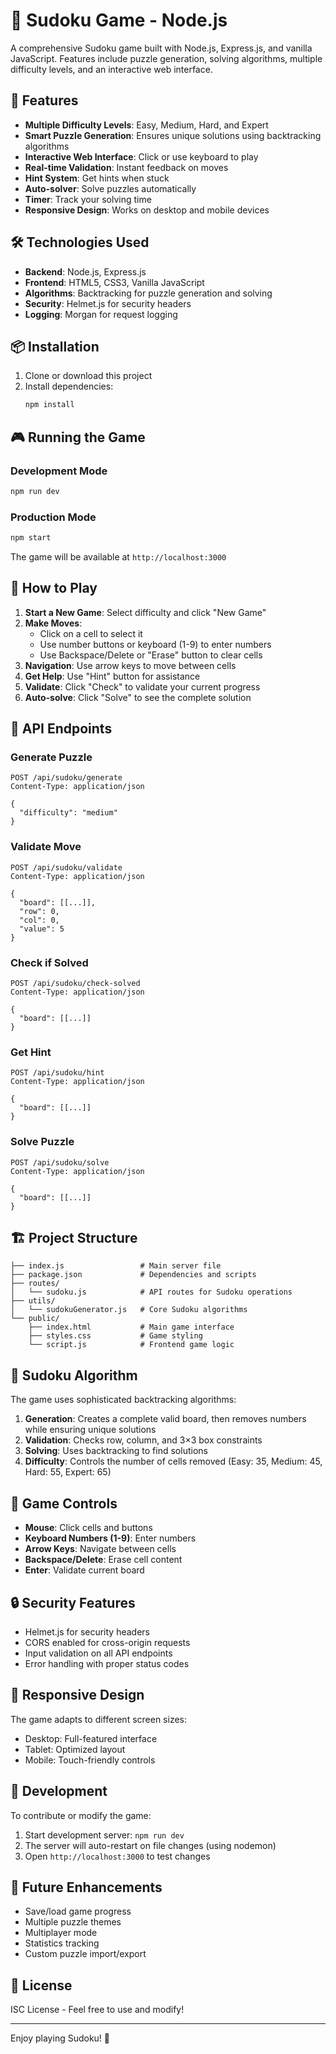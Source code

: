 # 🧩 Sudoku Game - Node.js

A comprehensive Sudoku game built with Node.js, Express.js, and vanilla JavaScript. Features include puzzle generation, solving algorithms, multiple difficulty levels, and an interactive web interface.

## 🚀 Features

- **Multiple Difficulty Levels**: Easy, Medium, Hard, and Expert
- **Smart Puzzle Generation**: Ensures unique solutions using backtracking algorithms
- **Interactive Web Interface**: Click or use keyboard to play
- **Real-time Validation**: Instant feedback on moves
- **Hint System**: Get hints when stuck
- **Auto-solver**: Solve puzzles automatically
- **Timer**: Track your solving time
- **Responsive Design**: Works on desktop and mobile devices

## 🛠️ Technologies Used

- **Backend**: Node.js, Express.js
- **Frontend**: HTML5, CSS3, Vanilla JavaScript
- **Algorithms**: Backtracking for puzzle generation and solving
- **Security**: Helmet.js for security headers
- **Logging**: Morgan for request logging

## 📦 Installation

1. Clone or download this project
2. Install dependencies:
   ```bash
   npm install
   ```

## 🎮 Running the Game

### Development Mode
```bash
npm run dev
```

### Production Mode
```bash
npm start
```

The game will be available at `http://localhost:3000`

## 🎯 How to Play

1. **Start a New Game**: Select difficulty and click "New Game"
2. **Make Moves**: 
   - Click on a cell to select it
   - Use number buttons or keyboard (1-9) to enter numbers
   - Use Backspace/Delete or "Erase" button to clear cells
3. **Navigation**: Use arrow keys to move between cells
4. **Get Help**: Use "Hint" button for assistance
5. **Validate**: Click "Check" to validate your current progress
6. **Auto-solve**: Click "Solve" to see the complete solution

## 🔧 API Endpoints

### Generate Puzzle
```http
POST /api/sudoku/generate
Content-Type: application/json

{
  "difficulty": "medium"
}
```

### Validate Move
```http
POST /api/sudoku/validate
Content-Type: application/json

{
  "board": [[...]],
  "row": 0,
  "col": 0,
  "value": 5
}
```

### Check if Solved
```http
POST /api/sudoku/check-solved
Content-Type: application/json

{
  "board": [[...]]
}
```

### Get Hint
```http
POST /api/sudoku/hint
Content-Type: application/json

{
  "board": [[...]]
}
```

### Solve Puzzle
```http
POST /api/sudoku/solve
Content-Type: application/json

{
  "board": [[...]]
}
```

## 🏗️ Project Structure

```
├── index.js                 # Main server file
├── package.json             # Dependencies and scripts
├── routes/
│   └── sudoku.js            # API routes for Sudoku operations
├── utils/
│   └── sudokuGenerator.js   # Core Sudoku algorithms
└── public/
    ├── index.html           # Main game interface
    ├── styles.css           # Game styling
    └── script.js            # Frontend game logic
```

## 🧮 Sudoku Algorithm

The game uses sophisticated backtracking algorithms:

1. **Generation**: Creates a complete valid board, then removes numbers while ensuring unique solutions
2. **Validation**: Checks row, column, and 3×3 box constraints
3. **Solving**: Uses backtracking to find solutions
4. **Difficulty**: Controls the number of cells removed (Easy: 35, Medium: 45, Hard: 55, Expert: 65)

## 🎨 Game Controls

- **Mouse**: Click cells and buttons
- **Keyboard Numbers (1-9)**: Enter numbers
- **Arrow Keys**: Navigate between cells
- **Backspace/Delete**: Erase cell content
- **Enter**: Validate current board

## 🔒 Security Features

- Helmet.js for security headers
- CORS enabled for cross-origin requests
- Input validation on all API endpoints
- Error handling with proper status codes

## 📱 Responsive Design

The game adapts to different screen sizes:
- Desktop: Full-featured interface
- Tablet: Optimized layout
- Mobile: Touch-friendly controls

## 🚀 Development

To contribute or modify the game:

1. Start development server: `npm run dev`
2. The server will auto-restart on file changes (using nodemon)
3. Open `http://localhost:3000` to test changes

## 🎯 Future Enhancements

- Save/load game progress
- Multiple puzzle themes
- Multiplayer mode
- Statistics tracking
- Custom puzzle import/export

## 📄 License

ISC License - Feel free to use and modify!

---

Enjoy playing Sudoku! 🎉